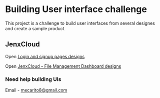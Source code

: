 # Building User interface challenge

This project is a challenge to build user interfaces from several designes and create a
sample product

## JenxCloud

Open [Login and signup pages designs](https://dribbble.com/shots/15392711-Dashboard-Login-Sign-Up/attachments/7157172?mode=media)

Open [JenxCloud - File Management Dashboard designs](https://dribbble.com/shots/13944002-JenxCloud-File-Management-Dashboard/attachments/5555422?mode=media)

### Need help building UIs

Email - mecarito8@gmail.com
